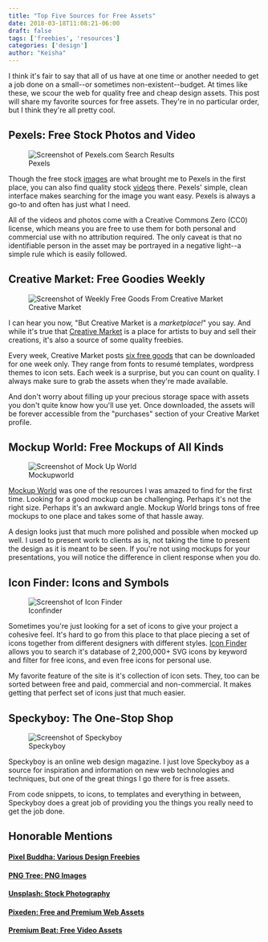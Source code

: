 ```yaml
---
title: "Top Five Sources for Free Assets"
date: 2018-03-18T11:08:21-06:00
draft: false
tags: ['freebies', 'resources']
categories: ['design']
author: "Keisha"
---
```


I think it's fair to say that all of us have at one time or another needed to get a job done on a small--or sometimes non-existent--budget. At times like these, we scour the web for quality free and cheap design assets. This post will share my favorite sources for free assets. They're in no particular order, but I think they're all pretty cool.

## Pexels: Free Stock Photos and Video

<figure>
	<img src="/../images/top-five-freebies/pexels.PNG" alt="Screenshot of Pexels.com Search Results">
	<figcaption>Pexels</figcaption>
</figure>

Though the free stock <a href="http://pexels.com" target="_blank">images</a> are what brought me to Pexels in the first place, you can also find quality stock <a href="https://videos.pexels.com/" target="_blank">videos</a> there. Pexels' simple, clean interface makes searching for the image you want easy. Pexels is always a go-to and often has just what I need.

All of the videos and photos come with a Creative Commons Zero (CC0) license, which means you are free to use them for both personal and commercial use with no attribution required. The only caveat is that no identifiable person in the asset may be portrayed in a negative light--a simple rule which is easily followed.

## Creative Market: Free Goodies Weekly

<figure>
	<img src="/../images/top-five-freebies/creative-market.PNG" alt="Screenshot of Weekly Free Goods From Creative Market">
	<figcaption>Creative Market</figcaption>
</figure>

I can hear you now, "But Creative Market is a _marketplace!_" you say. And while it's true that <a href="http://creativemarket.com" target="_blank">Creative Market</a> is a place for artists to buy and sell their creations, it's also a source of some quality freebies. 

Every week, Creative Market posts <a href="https://creativemarket.com/free-goods" taget="_blank">six free goods</a> that can be downloaded for one week only. They range from fonts to resumé templates, wordpress themes to icon sets. Each week is a surprise, but you can count on quality. I always make sure to grab the assets when they're made available. 

And don't worry about filling up your precious storage space with assets you don't quite know how you'll use yet. Once downloaded, the assets will be forever accessible from the "purchases" section of your Creative Market profile.

## Mockup World: Free Mockups of All Kinds

<figure>
	<img src="/../images/top-five-freebies/mockup-world.PNG" alt="Screenshot of Mock Up World">
	<figcaption>Mockupworld</figcaption>
</figure>

<a href="https://www.mockupworld.co/">Mockup World</a> was one of the resources I was amazed to find for the first time. Looking for a good mockup can be challenging. Perhaps it's not the right size. Perhaps it's an awkward angle. Mockup World brings tons of free mockups to one place and takes some of that hassle away.

A design looks just that much more polished and possible when mocked up well. I used to present work to clients as is, not taking the time to present the design as it is meant to be seen. If you're not using mockups for your presentations, you will notice the difference in client response when you do.

## Icon Finder: Icons and Symbols

<figure>
	<img src="/../images/top-five-freebies/icon-finder.PNG" alt="Screenshot of Icon Finder">
	<figcaption>Iconfinder</figcaption>
</figure>

Sometimes you're just looking for a set of icons to give your project a cohesive feel. It's hard to go from this place to that place piecing a set of icons together from different designers with different styles. <a href="https://www.iconfinder.com/">Icon Finder</a> allows you to search it's database of 2,200,000+ SVG icons by keyword and filter for free icons, and even free icons for personal use.

My favorite feature of the site is it's collection of icon sets. They, too can be sorted between free and paid, commercial and non-commercial. It makes getting that perfect set of icons just that much easier.

## Speckyboy: The One-Stop Shop

<figure>
	<img src="/../images/top-five-freebies/speckyboy.PNG" alt="Screenshot of Speckyboy">
	<figcaption>Speckyboy</figcaption>
</figure>

Speckyboy is an online web design magazine. I just love Speckyboy as a source for inspiration and information on new web technologies and techniques, but one of the great things I go there for is free assets. 

From code snippets, to icons, to templates and everything in between, Speckyboy does a great job of providing you the things you really need to get the job done.

## Honorable Mentions

#### <a href="https://pixelbuddha.net/freebies/" target="_blank">Pixel Buddha: Various Design Freebies</a>
#### <a href="https://pngtree.com/" target="_blank">PNG Tree: PNG Images</a>
#### <a href="https://unsplash.com/" target="_blank">Unsplash: Stock Photography</a>
#### <a href="https://www.pixeden.com/">Pixeden: Free and Premium Web Assets</a>
#### <a href="https://www.premiumbeat.com/blog/category/free-for-video/">Premium Beat: Free Video Assets</a>
